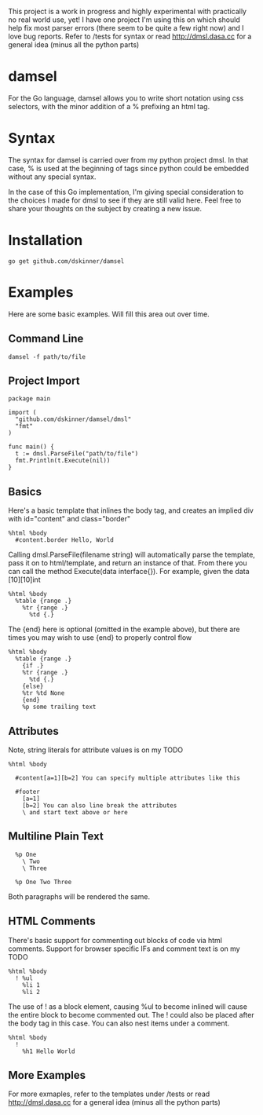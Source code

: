 This project is a work in progress and highly experimental with practically no real world use, yet! I have one project I'm using this on which should help fix most parser errors (there seem to be quite a few right now) and I love bug reports. Refer to /tests for syntax or read http://dmsl.dasa.cc for a general idea (minus all the python parts)

# damsel

For the Go language, damsel allows you to write short notation using css selectors, with the minor addition of a % prefixing an html tag.

# Syntax

The syntax for damsel is carried over from my python project dmsl. In that case, % is used at the beginning of tags since python could be embedded without any special syntax.

In the case of this Go implementation, I'm giving special consideration to the choices I made for dmsl to see if they are still valid here. Feel free to share your thoughts on the subject by creating a new issue.

# Installation

```
go get github.com/dskinner/damsel
```

# Examples

Here are some basic examples. Will fill this area out over time.

## Command Line

```
damsel -f path/to/file
```

## Project Import

```
package main

import (
  "github.com/dskinner/damsel/dmsl"
  "fmt"
)

func main() {
  t := dmsl.ParseFile("path/to/file")
  fmt.Println(t.Execute(nil))
}

```

## Basics

Here's a basic template that inlines the body tag, and creates an implied div with id="content" and class="border"

```
%html %body
  #content.border Hello, World
```

Calling dmsl.ParseFile(filename string) will automatically parse the template, pass it on to html/template, and return an instance of that. From there you can call the method Execute(data interface{}). For example, given the data [10][10]int

```
%html %body
  %table {range .}
    %tr {range .}
      %td {.}
```

The {end} here is optional (omitted in the example above), but there are times you may wish to use {end} to properly control flow

```
%html %body
  %table {range .}
    {if .}
    %tr {range .}
      %td {.}
    {else}
    %tr %td None
    {end}
    %p some trailing text
```

## Attributes

Note, string literals for attribute values is on my TODO

```
%html %body

  #content[a=1][b=2] You can specify multiple attributes like this

  #footer
    [a=1]
    [b=2] You can also line break the attributes
    \ and start text above or here
```

## Multiline Plain Text

```
  %p One
    \ Two
    \ Three

  %p One Two Three
```

Both paragraphs will be rendered the same.

## HTML Comments

There's basic support for commenting out blocks of code via html comments. Support for browser specific IFs and comment text is on my TODO

```
%html %body
  ! %ul
    %li 1
    %li 2
```
The use of ! as a block element, causing %ul to become inlined will cause the entire block to become commented out. The ! could also be placed after the body tag in this case. You can also nest items under a comment.

```
%html %body
  !
    %h1 Hello World
```

## More Examples
For more exmaples, refer to the templates under /tests or read http://dmsl.dasa.cc for a general idea (minus all the python parts)
